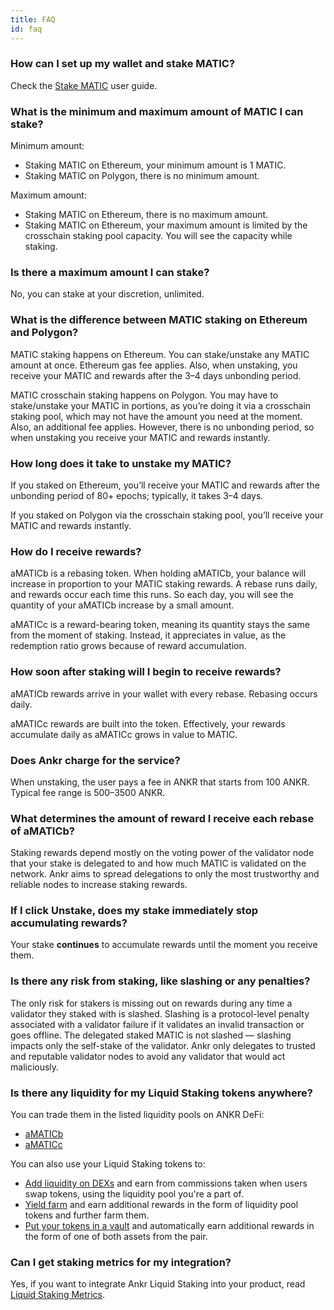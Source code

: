 ```yaml
---
title: FAQ
id: faq
---
```


### How can I set up my wallet and stake MATIC?

Check the [Stake MATIC](https://www.ankr.com/docs/staking/liquid-staking/matic/stake-matic) user guide.


### What is the minimum and maximum amount of MATIC I can stake?

Minimum amount: 
* Staking MATIC on Ethereum, your minimum amount is 1 MATIC.
* Staking MATIC on Polygon, there is no minimum amount.

Maximum amount:
* Staking MATIC on Ethereum, there is no maximum amount.
* Staking MATIC on Ethereum, your maximum amount is limited by the crosschain staking pool capacity. You will see the capacity while staking.


### Is there a maximum amount I can stake?

No, you can stake at your discretion, unlimited.  

### What is the difference between MATIC staking on Ethereum and Polygon?

MATIC staking happens on Ethereum. You can stake/unstake any MATIC amount at once. 
Ethereum gas fee applies. 
Also, when unstaking, you receive your MATIC and rewards after the 3–4 days unbonding period.

MATIC crosschain staking happens on Polygon. 
You may have to stake/unstake your MATIC in portions, as you’re doing it via a crosschain staking pool, which may not have the amount you need at the moment. 
Also, an additional fee applies. 
However, there is no unbonding period, so when unstaking you receive your MATIC and rewards instantly.


### How long does it take to unstake my MATIC?

If you staked on Ethereum, you’ll receive your MATIC and rewards after the unbonding period of 80+ epochs; typically, it takes 3–4 days. 

If you staked on Polygon via the crosschain staking pool, you’ll receive your MATIC and rewards instantly.


### How do I receive rewards? 

aMATICb is a rebasing token. When holding aMATICb, your balance will increase in proportion to your MATIC staking rewards. 
A rebase runs daily, and rewards occur each time this runs. 
So each day, you will see the quantity of your aMATICb increase by a small amount. 

aMATICc is a reward-bearing token, meaning its quantity stays the same from the moment of staking. 
Instead, it appreciates in value, as the redemption ratio grows because of reward accumulation.

### How soon after staking will I begin to receive rewards?

aMATICb rewards arrive in your wallet with every rebase. Rebasing occurs daily. 

aMATICc rewards are built into the token. Effectively, your rewards accumulate daily as aMATICc grows in value to MATIC.

### Does Ankr charge for the service?

When unstaking, the user pays a fee in ANKR that starts from 100 ANKR. Typical fee range is 500–3500 ANKR.


### What determines the amount of reward I receive each rebase of aMATICb?

Staking rewards depend mostly on the voting power of the validator node that your stake is delegated to and how much MATIC is validated on the network. 
Ankr aims to spread delegations to only the most trustworthy and reliable nodes to increase staking rewards.
 

### If I click **Unstake**, does my stake immediately stop accumulating rewards?

Your stake **continues** to accumulate rewards until the moment you receive them.


### Is there any risk from staking, like slashing or any penalties?

The only risk for stakers is missing out on rewards during any time a validator they staked with is slashed. 
Slashing is a protocol-level penalty associated with a validator failure if it validates an invalid transaction or goes offline.
The delegated staked MATIC is not slashed — slashing impacts only the self-stake of the validator. 
Ankr only delegates to trusted and reputable validator nodes to avoid any validator that would act maliciously.


### Is there any liquidity for my Liquid Staking tokens anywhere?

You can trade them in the listed liquidity pools on ANKR DeFi:

* [aMATICb](https://www.ankr.com/staking/defi/?assets=aMATICb)
* [aMATICc](https://www.ankr.com/staking/defi/?assets=aMATICc)

You can also use your Liquid Staking tokens to:
* [Add liquidity on DEXs](https://www.ankr.com/docs/staking/defi/liquidity-pools/) and earn from commissions taken when users swap tokens, using the liquidity pool you're a part of.
* [Yield farm](https://www.ankr.com/docs/staking/defi/yield-farm) and earn additional rewards in the form of liquidity pool tokens and further farm them.  
* [Put your tokens in a vault](https://www.ankr.com/docs/staking/defi/vaults) and automatically earn additional rewards in the form of one of both assets from the pair.

### Can I get staking metrics for my integration?

Yes, if you want to integrate Ankr Liquid Staking into your product, read [Liquid Staking Metrics](https://ankr.com/docs/staking/extra/staking-metrics).